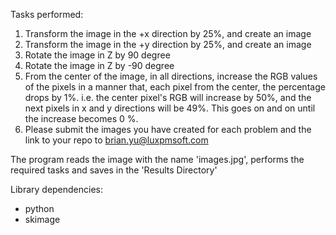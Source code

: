 Tasks performed: 
1. Transform the image in the +x direction by 25%, and create an image
2. Transform the image in the +y direction by 25%, and create an image
3. Rotate the image in Z by 90 degree
4. Rotate the image in Z by -90 degree
5. From the center of the image, in all directions, increase the RGB values of the pixels in a manner that, each pixel from the center, the percentage drops by 1%. 
i.e. the center pixel's RGB will increase by 50%, and the next pixels in x and y directions will be 49%. This goes on and on until the increase becomes 0 %.
6. Please submit the images you have created for each problem and the link to your repo to brian.yu@luxpmsoft.com


The program reads the image with the name 'images.jpg', performs the required tasks and saves in the 'Results Directory'

Library dependencies:
- python
- skimage
